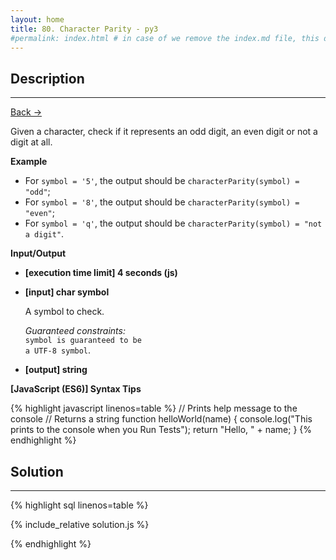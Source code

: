 ```yaml
---
layout: home
title: 80. Character Parity - py3
#permalink: index.html # in case of we remove the index.md file, this doc will be the index page
---
```


<div class="row">
<div class="columnStmt" markdown="1">

## Description

---

[Back -> ](../README.md)

Given a character, check if it represents an odd digit, an even digit or not a digit at all.

**Example**

- For <code>symbol = '5'</code>, the output should be
<code>characterParity(symbol) = "odd"</code>;
- For <code>symbol = '8'</code>, the output should be
<code>characterParity(symbol) = "even"</code>;
- For <code>symbol = 'q'</code>, the output should be
<code>characterParity(symbol) = "not a digit"</code>.

**Input/Output**

- **[execution time limit] 4 seconds (js)**

- **[input] char symbol**

  A symbol to check.<br>

  _Guaranteed constraints:_<br>
  <code>symbol is guaranteed to be a UTF-8 symbol</code>.

- **[output] string**

**[JavaScript (ES6)] Syntax Tips**

{% highlight javascript linenos=table %}
// Prints help message to the console
// Returns a string
function helloWorld(name) {
console.log("This prints to the console when you Run Tests");
return "Hello, " + name;
}
{% endhighlight %}

</div>
<div class="columnSol" markdown="1">

## Solution

---

{% highlight sql linenos=table %}

{% include_relative solution.js %}

{% endhighlight %}

</div>
</div>
